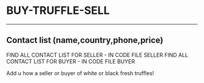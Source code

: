 # BUY-TRUFFLE-SELL
------------------
Contact list (name,country,phone,price)
------------------
FIND ALL CONTACT LIST FOR SELLER - IN CODE FILE SELLER
FIND ALL CONTACT LIST FOR BUYER - IN CODE FILE BUYER

Add u how a seller or buyer of white or black fresh truffles!
